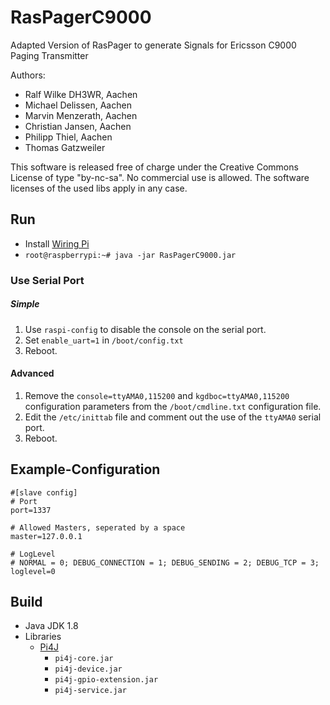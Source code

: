 # RasPagerC9000
Adapted Version of RasPager to generate Signals for Ericsson C9000 Paging Transmitter

Authors:
* Ralf Wilke DH3WR, Aachen
* Michael Delissen, Aachen
* Marvin Menzerath, Aachen
* Christian Jansen, Aachen
* Philipp Thiel, Aachen
* Thomas Gatzweiler

This software is released free of charge under the Creative Commons License of type "by-nc-sa". No commercial use is allowed. The software licenses of the used libs apply in any case.

## Run
* Install [Wiring Pi](http://wiringpi.com/download-and-install/)
* `root@raspberrypi:~# java -jar RasPagerC9000.jar`

### Use Serial Port

##### Simple
1. Use `raspi-config` to disable the console on the serial port.
2. Set `enable_uart=1` in `/boot/config.txt`
3. Reboot.

#### Advanced
1. Remove the `console=ttyAMA0,115200` and `kgdboc=ttyAMA0,115200` configuration parameters from the `/boot/cmdline.txt` configuration file.
2. Edit the `/etc/inittab` file and comment out the use of the `ttyAMA0` serial port.
3. Reboot.

## Example-Configuration
```
#[slave config]
# Port
port=1337

# Allowed Masters, seperated by a space
master=127.0.0.1

# LogLevel
# NORMAL = 0; DEBUG_CONNECTION = 1; DEBUG_SENDING = 2; DEBUG_TCP = 3;
loglevel=0
```

## Build
* Java JDK 1.8
* Libraries
	* [Pi4J](http://pi4j.com/)
		* `pi4j-core.jar`
		* `pi4j-device.jar`
		* `pi4j-gpio-extension.jar`
		* `pi4j-service.jar`
